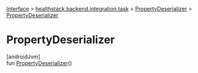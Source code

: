 
[Interface](../../../index.html) > [healthstack.backend.integration.task](../index.html) > [PropertyDeserializer](index.html) > [PropertyDeserializer](-property-deserializer.html)



# PropertyDeserializer



[androidJvm]\
fun [PropertyDeserializer](-property-deserializer.html)()




